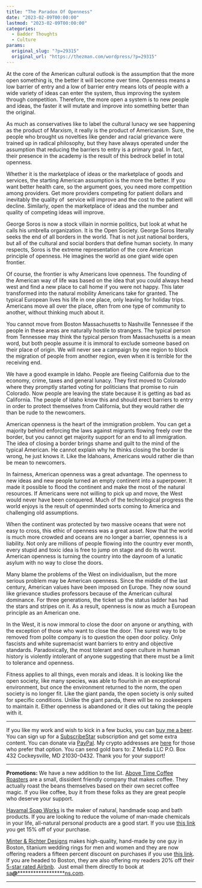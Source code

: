 ```yaml
---
title: "The Paradox Of Openness"
date: "2023-02-09T00:00:00"
lastmod: "2023-02-09T00:00:00"
categories:
  - Badder Thoughts
  - Culture
params:
  original_slug: "?p=29315"
  original_url: "https://thezman.com/wordpress/?p=29315"
---
```


At the core of the American cultural outlook is the assumption that the
more open something is, the better it will become over time. Openness
means a low barrier of entry and a low of barrier entry means lots of
people with a wide variety of ideas can enter the system, thus improving
the system through competition. Therefore, the more open a system is to
new people and ideas, the faster it will mutate and improve into
something better than the original.

As much as conservatives like to label the cultural lunacy we see
happening as the product of Marxism, it really is the product of
Americanism. Sure, the people who brought us novelties like gender and
racial grievance were trained up in radical philosophy, but they have
always operated under the assumption that reducing the barriers to entry
is a primary goal. In fact, their presence in the academy is the result
of this bedrock belief in total openness.

Whether it is the marketplace of ideas or the marketplace of goods and
services, the starting American assumption is the more the better. If
you want better health care, so the argument goes, you need more
competition among providers. Get more providers competing for patient
dollars and inevitably the quality of  service will improve and the cost
to the patient will decline. Similarly, open the marketplace of ideas
and the number and quality of competing ideas will improve.

George Soros is now a stock villain in normie politics, but look at what
he calls his umbrella organization. It is the Open Society. George Soros
literally seeks the end of all borders in the world. That is not just
national borders, but all of the cultural and social borders that define
human society. In many respects, Soros is the extreme representation of
the core American principle of openness. He imagines the world as one
giant wide open frontier.

Of course, the frontier is why Americans love openness. The founding of
the American way of life was based on the idea that you could always
head west and find a new place to call home if you were not happy. This
later transformed into the natural mobility Americans take for granted.
The typical European lives his life in one place, only leaving for
holiday trips. Americans move all over the place, often from one type of
community to another, without thinking much about it.

You cannot move from Boston Massachusetts to Nashville Tennessee if the
people in these areas are naturally hostile to strangers. The typical
person from Tennessee may think the typical person from Massachusetts is
a mean word, but both people assume it is immoral to exclude someone
based on their place of origin. We will never see a campaign by one
region to block the migration of people from another region, even when
it is terrible for the receiving end.

We have a good example in Idaho. People are fleeing California due to
the economy, crime, taxes and general lunacy. They first moved to
Colorado where they promptly started voting for politicians that promise
to ruin Colorado. Now people are leaving the state because it is getting
as bad as California. The people of Idaho know this and should erect
barriers to entry in order to protect themselves from California, but
they would rather die than be rude to the newcomers.

American openness is the heart of the immigration problem. You can get a
majority behind enforcing the laws against migrants flowing freely over
the border, but you cannot get majority support for an end to all
immigration. The idea of closing a border brings shame and guilt to the
mind of the typical American. He cannot explain why he thinks closing
the border is wrong, he just knows it. Like the Idahoans, Americans
would rather die than be mean to newcomers.

In fairness, American openness was a great advantage. The openness to
new ideas and new people turned an empty continent into a superpower. It
made it possible to flood the continent and make the most of the natural
resources. If Americans were not willing to pick up and move, the West
would never have been conquered. Much of the technological progress the
world enjoys is the result of openminded sorts coming to America and
challenging old assumptions.

When the continent was protected by two massive oceans that were not
easy to cross, this ethic of openness was a great asset. Now that the
world is much more crowded and oceans are no longer a barrier, openness
is a liability. Not only are millions of people flowing into the country
ever month, every stupid and toxic idea is free to jump on stage and do
its worst. American openness is turning the country into the dayroom of
a lunatic asylum with no way to close the doors.

Many blame the problems of the West on individualism, but the more
serious problem may be American openness. Since the middle of the last
century, American values have been imposed on Europe. They now sound
like grievance studies professors because of the American cultural
dominance. For three generations, the ticket up the status ladder has
had the stars and stripes on it. As a result, openness is now as much a
European principle as an American one.

In the West, it is now immoral to close the door on anyone or anything,
with the exception of those who want to close the door. The surest way
to be removed from polite company is to question the open door policy.
Only fascists and white supremacist want barriers to entry and objective
standards. Paradoxically, the most tolerant and open culture in human
history is violently intolerant of anyone suggesting that there must be
a limit to tolerance and openness.

Fitness applies to all things, even morals and ideas. It is looking like
the open society, like many species, was able to flourish in an
exceptional environment, but once the environment returned to the norm,
the open society is no longer fit. Like the giant panda, the open
society is only suited for specific conditions. Unlike the giant panda,
there will be no zookeepers to maintain it. Either openness is abandoned
or it dies out taking the people with it.

------------------------------------------------------------------------

If you like my work and wish to kick in a few bucks, you can
<a href="https://www.buymeacoffee.com/mujolulu" rel="noopener"
target="_blank">buy me a beer</a>. You can sign up for a
<a href="https://www.subscribestar.com/the-z-blog" rel="noopener"
target="_blank">SubscribeStar</a> subscription and get some extra
content. You can donate via <a
href="https://www.paypal.com/donate/?cmd=_s-xclick&amp;hosted_button_id=UDAS2Q8JYA6CN&amp;source=url"
rel="noopener" target="_blank">PayPal</a>. My crypto addresses are
<a href="https://thezman.com/wordpress/?page_id=22713" rel="noopener"
target="_blank">here</a> for those who prefer that option. You can send
gold bars to: Z Media LLC P.O. Box 432 Cockeysville, MD 21030-0432.
Thank you for your support!

------------------------------------------------------------------------

**Promotions:** We have a new addition to the list.
<a href="https://abovetimecoffee.com/" rel="noopener"
target="_blank">Above Time Coffee Roasters</a> are a small, dissident
friendly company that makes coffee. They actually roast the beans
themselves based on their own secret coffee magic. If you like coffee,
buy it from these folks as they are great people who deserve your
support.

<a href="https://havamalsoapworks.com/" rel="noopener"
target="_blank">Havamal Soap Works</a> is the maker of natural, handmade
soap and bath products. If you are looking to reduce the volume of
man-made chemicals in your life, all-natural personal products are a
good start. If you use
<a href="https://havamalsoapworks.com/discount/ZMAN" rel="noopener"
target="_blank">this link</a> you get 15% off of your purchase.

<a href="https://www.minterandrichterdesigns.com/"
rel="noreferrer nofollow noopener" target="_blank">Minter &amp; Richter
Designs</a> makes high-quality, hand-made by one guy in Boston, titanium
wedding rings for men and women and they are now offering readers a
fifteen percent discount on purchases if you use
<a href="https://www.minterandrichterdesigns.com/discount/ZMAN"
rel="noreferrer nofollow noopener" target="_blank">this link</a>.
<span class="highlight"><span class="colour"><span class="font"><span class="size">If
you are headed to Boston, they are also offering my readers 20% off
their <a
href="https://www.airbnb.com/users/7988017/listings?user_id=7988017&amp;s=3"
rel="noopener noreferrer" target="_blank">5-star rated Airbnb</a>.  Just
email them directly to book at
<a href="mailto:sa***@*********************ns.com"
data-original-string="9PYUxJCo87oEEd54MTFG+g==cb7uDVvxR7gN7ser4Bf8W4uJ6gc9frUQTDhGxviOcuOZcOHOz+lhvhhrLxCWyUMcyHr"><span
class="apbct-email-encoder"
data-original-string="QQxj6gvprNs5CwAIqegPzQ==cb7r9JA1VVpBL8lNvkIb50/j5QOyVfmLMcnEH1L3VpUlYHqcWY+HCbEUqQTcnz3yzpl"
title="This contact has been encoded by Anti-Spam by CleanTalk. Click to decode. To finish the decoding make sure that JavaScript is enabled in your browser.">sa<span
class="apbct-blur">***</span>@<span
class="apbct-blur">*********************</span>ns.com</span></a>.</span></span></span></span>

------------------------------------------------------------------------
